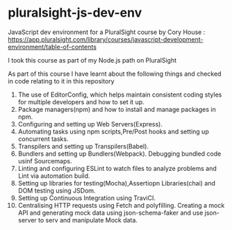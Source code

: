 # pluralsight-js-dev-env
JavaScript dev environment for a PluralSight course by Cory House : https://app.pluralsight.com/library/courses/javascript-development-environment/table-of-contents

I took this course as part of my Node.js path on PluralSight

As part of this course I have learnt about the following things and checked in code relating to it in this repository

1. The use of EditorConfig, which helps maintain consistent coding styles for multiple developers and how to set it up.
2. Package managers(npm) and how to install and manage packages in npm.
3. Configuring and setting up Web Servers(Express).
4. Automating tasks using npm scripts,Pre/Post hooks and setting up concurrent tasks.
5. Transpilers and setting up Transpilers(Babel).
6. Bundlers and setting up Bundlers(Webpack). Debugging bundled code usinf Sourcemaps.
7. Linting and configuring ESLint to watch files to analyze problems and Lint via automation build.
8. Setting up libraries for testing(Mocha),Assertiopn Libraries(chai) and DOM testing using JSDom.
9. Setting up Continuous Integration using TraviCI.
10. Centralising HTTP requests using Fetch and polyfilling. Creating a mock API and generating mock data using json-schema-faker and use json-server to serv and manipulate Mock data.
